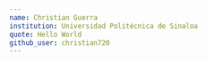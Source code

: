 ```yaml
---
name: Christian Guerra
institution: Universidad Politécnica de Sinaloa
quote: Hello World
github_user: christian720
---
```

